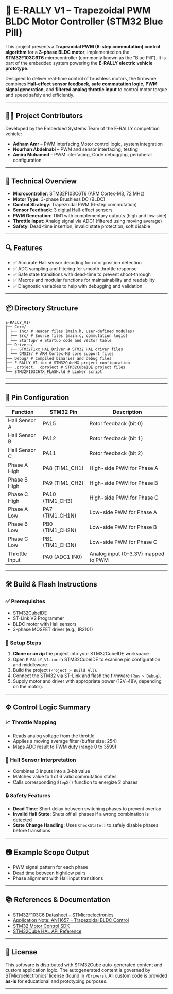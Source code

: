 # 🚗 E-RALLY V1 – Trapezoidal PWM BLDC Motor Controller (STM32 Blue Pill)

This project presents a **Trapezoidal PWM (6-step commutation) control algorithm** for a **3-phase BLDC motor**, implemented on the **STM32F103C6T6** microcontroller (commonly known as the "Blue Pill"). It is part of the embedded system powering the **E-RALLY electric vehicle prototype**.

Designed to deliver real-time control of brushless motors, the firmware combines **Hall-effect sensor feedback**, **safe commutation logic**, **PWM signal generation**, and **filtered analog throttle input** to control motor torque and speed safely and efficiently.

---

## 👨‍💻 Project Contributors

Developed by the Embedded Systems Team of the E-RALLY competition vehicle:

- **Adham Amr** – PWM interfacing,Motor control logic, system integration
- **Nourhan Abdelnabi** – PWM and sensor interfacing, testing  
- **Amira Muhamed** – PWM interfacing, Code debugging, peripheral configuration  

---

## 🧠 Technical Overview

- **Microcontroller**: STM32F103C6T6 (ARM Cortex-M3, 72 MHz)
- **Motor Type**: 3-phase Brushless DC (BLDC)
- **Control Strategy**: Trapezoidal PWM (6-step commutation)
- **Sensor Feedback**: 3 digital Hall-effect sensors
- **PWM Generation**: TIM1 with complementary outputs (high and low side)
- **Throttle Input**: Analog signal via ADC1 (filtered using moving average)
- **Safety**: Dead-time insertion, invalid state protection, soft disable

---

## 🔍 Features

- ✅ Accurate Hall sensor decoding for rotor position detection  
- ✅ ADC sampling and filtering for smooth throttle response  
- ✅ Safe state transitions with dead-time to prevent shoot-through  
- ✅ Macros and modular functions for maintainability and readability  
- ✅ Diagnostic variables to help with debugging and validation  

---

## 📦 Directory Structure

```
E-RALLY_V1/
├── Core/
│ ├── Inc/ # Header files (main.h, user-defined modules)
│ ├── Src/ # Source files (main.c, commutation logic)
│ └── Startup/ # Startup code and vector table
├── Drivers/
│ ├── STM32F1xx_HAL_Driver # STM32 HAL driver files
│ └── CMSIS/ # ARM Cortex-M3 core support files
├── Debug/ # Compiled binaries and debug files
├── E-RALLY_V1.ioc # STM32CubeMX project configuration
├── .project, .cproject # STM32CubeIDE project files
└── STM32F103C6TX_FLASH.ld # Linker script
```

---


---

## 🧩 Pin Configuration

| Function           | STM32 Pin       | Description                          |
|--------------------|------------------|--------------------------------------|
| Hall Sensor A      | PA15             | Rotor feedback (bit 0)               |
| Hall Sensor B      | PA12             | Rotor feedback (bit 1)               |
| Hall Sensor C      | PA11             | Rotor feedback (bit 2)               |
| Phase A High       | PA8 (TIM1_CH1)   | High-side PWM for Phase A           |
| Phase B High       | PA9 (TIM1_CH2)   | High-side PWM for Phase B           |
| Phase C High       | PA10 (TIM1_CH3)  | High-side PWM for Phase C           |
| Phase A Low        | PA7 (TIM1_CH1N)  | Low-side PWM for Phase A            |
| Phase B Low        | PB0 (TIM1_CH2N)  | Low-side PWM for Phase B            |
| Phase C Low        | PB1 (TIM1_CH3N)  | Low-side PWM for Phase C            |
| Throttle Input     | PA0 (ADC1 IN0)   | Analog input (0–3.3V) mapped to PWM |

---

## 🛠️ Build & Flash Instructions

### ✅ Prerequisites

- [STM32CubeIDE](https://www.st.com/en/development-tools/stm32cubeide.html)
- ST-Link V2 Programmer
- BLDC motor with Hall sensors
- 3-phase MOSFET driver (e.g., IR2101)

### 🧰 Setup Steps

1. **Clone or unzip** the project into your STM32CubeIDE workspace.
2. Open `E-RALLY_V1.ioc` in STM32CubeIDE to examine pin configuration and middleware.
3. Build the project (`Project > Build All`).
4. Connect the STM32 via ST-Link and flash the firmware (`Run > Debug`).
5. Supply motor and driver with appropriate power (12V–48V, depending on the motor).

---

## ⚙️ Control Logic Summary

### 📈 Throttle Mapping

- Reads analog voltage from the throttle
- Applies a moving average filter (buffer size: 254)
- Maps ADC result to PWM duty (range 0 to 3599)

### 🔄 Hall Sensor Interpretation

- Combines 3 inputs into a 3-bit value
- Matches value to 1 of 6 valid commutation states
- Calls corresponding `StepX()` function to energize 2 phases

### 🔒 Safety Features

- **Dead Time**: Short delay between switching phases to prevent overlap
- **Invalid Hall State**: Shuts off all phases if a wrong combination is detected
- **State Change Handling**: Uses `CheckState()` to safely disable phases before transitions

---

## 📷 Example Scope Output

- PWM signal pattern for each phase
- Dead time between high/low pairs
- Phase alignment with Hall input transitions

---

## 📚 References & Documentation

- [STM32F103C6 Datasheet – STMicroelectronics](https://www.st.com/resource/en/datasheet/stm32f103c6.pdf)
- [Application Note: AN11657 – Trapezoidal BLDC Control](https://www.nxp.com/docs/en/application-note/AN11657.pdf)
- [STM32 Motor Control SDK](https://www.st.com/en/embedded-software/stm32-motor-control.html)
- [STM32Cube HAL API Reference](https://www.st.com/en/embedded-software/stm32cubef1.html)

---

## 📜 License

This software is distributed with STM32Cube auto-generated content and custom application logic. The autogenerated content is governed by STMicroelectronics’ license (found in `/Drivers`). All custom code is provided **as-is** for educational and prototyping purposes.

---




